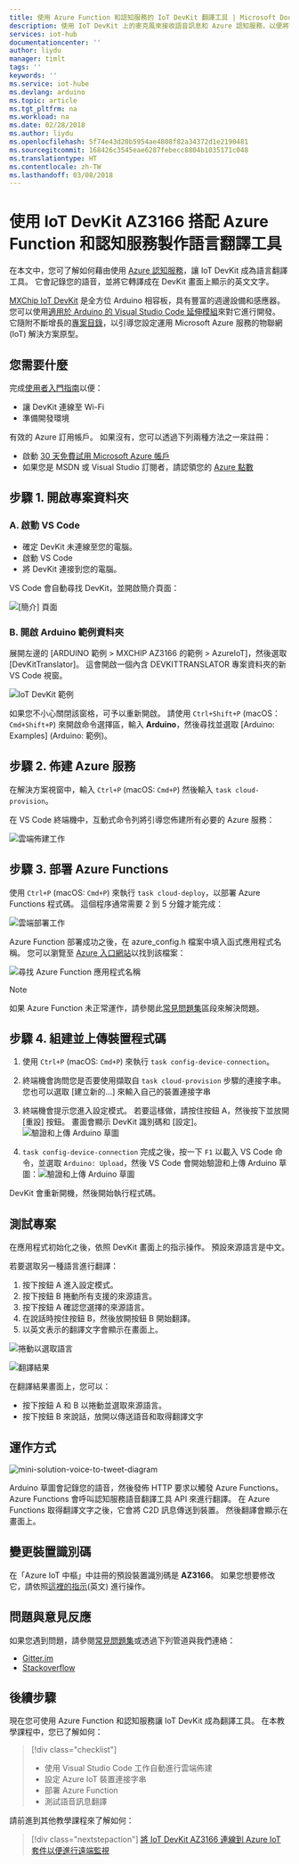 ```yaml
---
title: 使用 Azure Function 和認知服務的 IoT DevKit 翻譯工具 | Microsoft Docs
description: 使用 IoT DevKit 上的麥克風來接收語音訊息和 Azure 認知服務，以便將它處理為以英文表示的翻譯文字。
services: iot-hub
documentationcenter: ''
author: liydu
manager: timlt
tags: ''
keywords: ''
ms.service: iot-hube
ms.devlang: arduino
ms.topic: article
ms.tgt_pltfrm: na
ms.workload: na
ms.date: 02/28/2018
ms.author: liydu
ms.openlocfilehash: 5f74e43d20b5954ae4808f82a34372d1e2190481
ms.sourcegitcommit: 168426c3545eae6287febecc8804b1035171c048
ms.translationtype: HT
ms.contentlocale: zh-TW
ms.lasthandoff: 03/08/2018
---
```

# <a name="use-iot-devkit-az3166-with-azure-function-and-cognitive-services-to-make-a-language-translator"></a>使用 IoT DevKit AZ3166 搭配 Azure Function 和認知服務製作語言翻譯工具

在本文中，您可了解如何藉由使用 [Azure 認知服務](https://azure.microsoft.com/services/cognitive-services/)，讓 IoT DevKit 成為語言翻譯工具。 它會記錄您的語音，並將它轉譯成在 DevKit 畫面上顯示的英文文字。

[MXChip IoT DevKit](https://aka.ms/iot-devkit) 是全方位 Arduino 相容板，具有豐富的週邊設備和感應器。 您可以使用[適用於 Arduino 的 Visual Studio Code 延伸模組](https://aka.ms/arduino)來對它進行開發。 它隨附不斷增長的[專案目錄](https://microsoft.github.io/azure-iot-developer-kit/docs/projects/)，以引導您設定運用 Microsoft Azure 服務的物聯網 (IoT) 解決方案原型。

## <a name="what-you-need"></a>您需要什麼

完成[使用者入門指南](https://docs.microsoft.com/azure/iot-hub/iot-hub-arduino-iot-devkit-az3166-get-started)以便：

* 讓 DevKit 連線至 Wi-Fi
* 準備開發環境

有效的 Azure 訂用帳戶。 如果沒有，您可以透過下列兩種方法之一來註冊：

* 啟動 [30 天免費試用 Microsoft Azure 帳戶](https://azureinfo.microsoft.com/us-freetrial.html)
* 如果您是 MSDN 或 Visual Studio 訂閱者，請認領您的 [Azure 點數](https://azure.microsoft.com/pricing/member-offers/msdn-benefits-details/)

## <a name="step-1-open-the-project-folder"></a>步驟 1. 開啟專案資料夾

### <a name="a-start-vs-code"></a>A. 啟動 VS Code

- 確定 DevKit 未連線至您的電腦。
- 啟動 VS Code
- 將 DevKit 連接到您的電腦。

VS Code 會自動尋找 DevKit，並開啟簡介頁面：

![[簡介] 頁面](media/iot-hub-arduino-iot-devkit-az3166-translator/vscode_start.png)

### <a name="b-open-the-arduino-examples-folder"></a>B. 開啟 Arduino 範例資料夾

展開左邊的 [ARDUINO 範例 > MXCHIP AZ3166 的範例 > AzureIoT]，然後選取 [DevKitTranslator]。 這會開啟一個內含 DEVKITTRANSLATOR 專案資料夾的新 VS Code 視窗。

![IoT DevKit 範例](media/iot-hub-arduino-iot-devkit-az3166-translator/vscode_examples.png)

如果您不小心關閉該窗格，可予以重新開啟。 請使用 `Ctrl+Shift+P` (macOS：`Cmd+Shift+P`) 來開啟命令選擇區，輸入 **Arduino**，然後尋找並選取 [Arduino: Examples] \(Arduino: 範例\)。

## <a name="step-2-provision-azure-services"></a>步驟 2. 佈建 Azure 服務

在解決方案視窗中，輸入 `Ctrl+P` (macOS: `Cmd+P`) 然後輸入 `task cloud-provision`。

在 VS Code 終端機中，互動式命令列將引導您佈建所有必要的 Azure 服務：

![雲端佈建工作](media/iot-hub-arduino-iot-devkit-az3166-translator/cloud-provision.png)

## <a name="step-3-deploy-azure-functions"></a>步驟 3. 部署 Azure Functions

使用 `Ctrl+P` (macOS: `Cmd+P`) 來執行 `task cloud-deploy`，以部署 Azure Functions 程式碼。 這個程序通常需要 2 到 5 分鐘才能完成：

![雲端部署工作](media/iot-hub-arduino-iot-devkit-az3166-translator/cloud-deploy.png)

Azure Function 部署成功之後，在 azure_config.h 檔案中填入函式應用程式名稱。 您可以瀏覽至 [Azure 入口網站](https://portal.azure.com/)以找到該檔案：

![尋找 Azure Function 應用程式名稱](media/iot-hub-arduino-iot-devkit-az3166-translator/azure-function.png)

> [!NOTE]
> 如果 Azure Function 未正常運作，請參閱此[常見問題集](https://microsoft.github.io/azure-iot-developer-kit/docs/faq#compilation-error-for-azure-function)區段來解決問題。

## <a name="step-4-build-and-upload-the-device-code"></a>步驟 4. 組建並上傳裝置程式碼

1. 使用 `Ctrl+P` (macOS: `Cmd+P`) 來執行 `task config-device-connection`。

2. 終端機會詢問您是否要使用擷取自 `task cloud-provision` 步驟的連接字串。 您也可以選取 [建立新的...] 來輸入自己的裝置連接字串

3. 終端機會提示您進入設定模式。 若要這樣做，請按住按鈕 A，然後按下並放開 [重設] 按鈕。 畫面會顯示 DevKit 識別碼和 [設定]。
  ![驗證和上傳 Arduino 草圖](media/iot-hub-arduino-iot-devkit-az3166-translator/config-device-connection.png)

4. `task config-device-connection` 完成之後，按一下 `F1` 以載入 VS Code 命令，並選取 `Arduino: Upload`，然後 VS Code 會開始驗證和上傳 Arduino 草圖：![驗證和上傳 Arduino 草圖](media/iot-hub-arduino-iot-devkit-az3166-translator/arduino-upload.png)

DevKit 會重新開機，然後開始執行程式碼。

## <a name="test-the-project"></a>測試專案

在應用程式初始化之後，依照 DevKit 畫面上的指示操作。 預設來源語言是中文。

若要選取另一種語言進行翻譯：

1. 按下按鈕 A 進入設定模式。
2. 按下按鈕 B 捲動所有支援的來源語言。
3. 按下按鈕 A 確認您選擇的來源語言。
4. 在說話時按住按鈕 B，然後放開按鈕 B 開始翻譯。
5. 以英文表示的翻譯文字會顯示在畫面上。

![捲動以選取語言](media/iot-hub-arduino-iot-devkit-az3166-translator/select-language.jpg)

![翻譯結果](media/iot-hub-arduino-iot-devkit-az3166-translator/translation-result.jpg)

在翻譯結果畫面上，您可以：

- 按下按鈕 A 和 B 以捲動並選取來源語言。
- 按下按鈕 B 來說話，放開以傳送語音和取得翻譯文字

## <a name="how-it-works"></a>運作方式

![mini-solution-voice-to-tweet-diagram](media/iot-hub-arduino-iot-devkit-az3166-translator/diagram.png)

Arduino 草圖會記錄您的語音，然後發佈 HTTP 要求以觸發 Azure Functions。 Azure Functions 會呼叫認知服務語音翻譯工具 API 來進行翻譯。 在 Azure Functions 取得翻譯文字之後，它會將 C2D 訊息傳送到裝置。 然後翻譯會顯示在畫面上。

## <a name="change-device-id"></a>變更裝置識別碼

在「Azure IoT 中樞」中註冊的預設裝置識別碼是 **AZ3166**。 如果您想要修改它，請依照[這裡的指示](https://microsoft.github.io/azure-iot-developer-kit/docs/customize-device-id/)(英文\) 進行操作。

## <a name="problems-and-feedback"></a>問題與意見反應

如果您遇到問題，請參閱[常見問題集](https://microsoft.github.io/azure-iot-developer-kit/docs/faq/)或透過下列管道與我們連絡：

* [Gitter.im](http://gitter.im/Microsoft/azure-iot-developer-kit)
* [Stackoverflow](https://stackoverflow.com/questions/tagged/iot-devkit)

## <a name="next-steps"></a>後續步驟

現在您可使用 Azure Function 和認知服務讓 IoT DevKit 成為翻譯工具。 在本教學課程中，您已了解如何：

> [!div class="checklist"]
> * 使用 Visual Studio Code 工作自動進行雲端佈建
> * 設定 Azure IoT 裝置連接字串
> * 部署 Azure Function
> * 測試語音訊息翻譯

請前進到其他教學課程來了解如何：

> [!div class="nextstepaction"]
> [將 IoT DevKit AZ3166 連線到 Azure IoT 套件以便進行遠端監視](https://docs.microsoft.com/en-us/azure/iot-hub/iot-hub-arduino-iot-devkit-az3166-devkit-remote-monitoring)